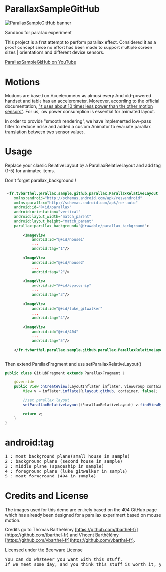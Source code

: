 ParallaxSampleGitHub
====================

![ParallaxSampleGitHub banner](http://tvbarthel.github.io/images/parallax.png)

Sandbox for parallax experiment

This project is a first attempt to perform parallax effect. Considered it as a proof concept since no effort has been made to support multiple screen sizes | orientations and different device sensors.

[ParallaxSampleGitHub on YouTube](https://www.youtube.com/watch?v=hu4kZRP5mZA)

Motions
====================

Motions are based on Accelerometer as almost every Android-powered handset and table has an accelerometer. Moreover, according to the official documentation, ["it uses about 10 times less power than the other motion sensors"](http://developer.android.com/guide/topics/sensors/sensors_motion.html#sensors-motion-accel). For us, low power consumption is essential for animated layout.

In order to provide "smooth rendering", we have implemented low-pass filter to reduce noise and added a custom Animator to evaluate parallax translation between two sensor values.

Usage
=========

Replace your classic RelativeLayout by a ParallaxRelativeLayout and add tag (1-5) for animated items.

Don't forget parallax_background !

```xml

 <fr.tvbarthel.parallax.sample.github.parallax.ParallaxRelativeLayout
    xmlns:android="http://schemas.android.com/apk/res/android"
    xmlns:parallax="http://schemas.android.com/apk/res-auto"
    android:id="@+id/parallax"
    android:orientation="vertical"
    android:layout_width="match_parent"
    android:layout_height="match_parent"
    parallax:parallax_background="@drawable/parallax_background">
    
        <ImageView
            android:id="@+id/house1"
            ...
            android:tag="1"/>
            
        <ImageView
            android:id="@+id/house2"
            ...
            android:tag="2"/>
            
        <ImageView
            android:id="@+id/spaceship"
            ...
            android:tag="3"/>
            
        <ImageView
            android:id="@+id/luke_gitwalker"
            ...
            android:tag="4"/>
            
        <ImageView
            android:id="@+id/404"
            ...
            android:tag="5"/>
    
    </fr.tvbarthel.parallax.sample.github.parallax.ParallaxRelativeLayout>
    
```

Then extend ParallaxFragment and use setParallaxRelativeLayout()

```java
public class GitHubFragment extends ParallaxFragment {

    @Override
    public View onCreateView(LayoutInflater inflater, ViewGroup container, Bundle savedInstanceState) {
        View v = inflater.inflate(R.layout.github, container, false);

        //set parallax layout
        setParallaxRelativeLayout((ParallaxRelativeLayout) v.findViewById(R.id.parallax));

        return v;
    }
}
```

android:tag
=========

<pre>
1 : most background plane(small house in sample)
2 : background plane (second house in sample)
3 : middle plane (spaceship in sample)
4 : foreground plane (luke gitwalker in sample)
5 : most foreground (404 in sample)
</pre>

Credits and License
========

The images used for this demo are entirely based on the 404 GitHub page which has already been designed for a parallax experiment based on mouse motion.

Credits go to Thomas Barthélémy [https://github.com/tbarthel-fr](https://github.com/tbarthel-fr) and Vincent Barthélémy [https://github.com/vbarthel-fr](https://github.com/vbarthel-fr).

Licensed under the Beerware License:

<pre>
You can do whatever you want with this stuff.
If we meet some day, and you think this stuff is worth it, you can buy us a beer (or basically anything else) in return.
</pre>




